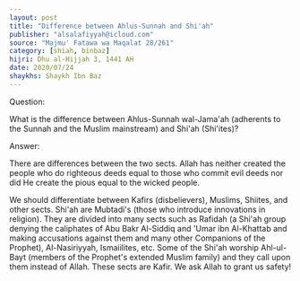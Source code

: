 ```yaml
---
layout: post
title: "Difference between Ahlus-Sunnah and Shi'ah"
publisher: "alsalafiyyah@icloud.com"
source: "Majmu' Fatawa wa Maqalat 28/261"
category: [shiah, binbaz]
hijri: Dhu al-Hijjah 3, 1441 AH
date: 2020/07/24
shaykhs: Shaykh Ibn Baz
---
```


Question: 

What is the difference between Ahlus-Sunnah wal-Jama'ah (adherents to the Sunnah and the Muslim mainstream) and Shi'ah (Shi'ites)?

Answer: 

There are differences between the two sects. Allah has neither created the people who do righteous deeds equal to those who commit evil deeds nor did He create the pious equal to the wicked people.

We should differentiate between Kafirs (disbelievers), Muslims, Shiites, and other sects. Shi'ah are Mubtadi's (those who introduce innovations in religion). They are divided into many sects such as Rafidah (a Shi'ah group denying the caliphates of Abu Bakr Al-Siddiq and 'Umar ibn Al-Khattab and making accusations against them and many other Companions of the Prophet), Al-Nasiriyyah, Ismaiilites, etc. Some of the Shi'ah worship Ahl-ul-Bayt (members of the Prophet's extended Muslim family) and they call upon them instead of Allah. These sects are Kafir. We ask Allah to grant us safety!
